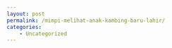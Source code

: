 ```yaml
---
layout: post
permalink: /mimpi-melihat-anak-kambing-baru-lahir/
categories:
    - Uncategorized
---
```



